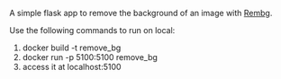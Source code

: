 A simple flask app to remove the background of an image with [Rembg]([https://](https://github.com/danielgatis/rembg)).

Use the following commands to run on local:
1. docker build -t remove_bg
2. docker run -p 5100:5100 remove_bg
3. access it at localhost:5100
